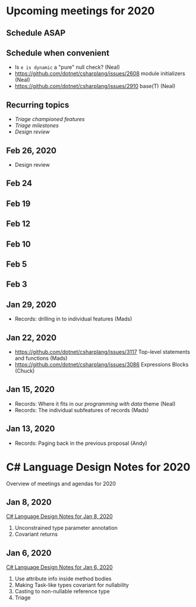 ﻿# Upcoming meetings for 2020

## Schedule ASAP

## Schedule when convenient

- Is `e is dynamic` a "pure" null check? (Neal)
- https://github.com/dotnet/csharplang/issues/2608 module initializers (Neal)
- https://github.com/dotnet/csharplang/issues/2910 base(T) (Neal)

## Recurring topics

- *Triage championed features*
- *Triage milestones*
- *Design review*

## Feb 26, 2020

- Design review

## Feb 24

## Feb 19

## Feb 12

## Feb 10

## Feb 5

## Feb 3

## Jan 29, 2020

- Records: drilling in to individual features (Mads)

## Jan 22, 2020

- https://github.com/dotnet/csharplang/issues/3117 Top-level statements and functions (Mads)
- https://github.com/dotnet/csharplang/issues/3086 Expressions Blocks (Chuck)

## Jan 15, 2020

- Records: Where it fits in our *programming with data* theme (Neal)
- Records: The individual subfeatures of records (Mads)

## Jan 13, 2020

- Records: Paging back in the previous proposal (Andy)

# C# Language Design Notes for 2020

Overview of meetings and agendas for 2020

## Jan 8, 2020

[C# Language Design Notes for Jan 8, 2020](LDM-2020-01-08.md)

1. Unconstrained type parameter annotation
2. Covariant returns

## Jan 6, 2020

[C# Language Design Notes for Jan 6, 2020](LDM-2020-01-06.md)

1. Use attribute info inside method bodies
1. Making Task-like types covariant for nullability
1. Casting to non-nullable reference type
1. Triage
